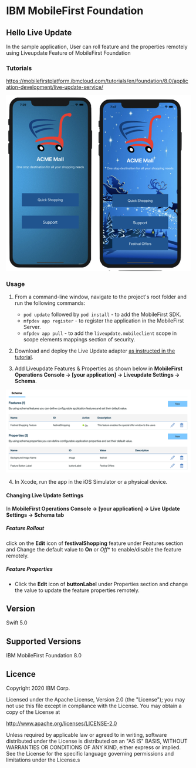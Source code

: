 IBM MobileFirst Foundation
===
## Hello Live Update

In the sample application, User can roll feature and the properties remotely using Liveupdate Feature of MobileFirst Foundation

### Tutorials
https://mobilefirstplatform.ibmcloud.com/tutorials/en/foundation/8.0/application-development/live-update-service/

![Liveupdate Screenshot](mobilefirst/screenshot.png)

### Usage

1. From a command-line window, navigate to the project's root folder and run the following commands:
    - `pod update` followed by `pod install` - to add the MobileFirst SDK.
    - `mfpdev app register` - to register the application in the MobileFirst Server.
    - `mfpdev app pull` - to add the `liveupdate.mobileclient` scope in scope elements mappings section of security.

2. Download and deploy the Live Update adapter [as instructed in the tutorial](https://mobilefirstplatform.ibmcloud.com/tutorials/en/foundation/8.0/using-the-mfpf-sdk/live-update/#adding-live-update-to-mobilefirst-server).

3. Add Liveupdate Features & Properties as shown below in **MobileFirst Operations Console → [your application] → Liveupdate Settings → Schema**.

![Liveupdate Screenshot](mobilefirst/liveupdate-schema.png)

4. In Xcode, run the app in the iOS Simulator or a physical device.

#### Changing Live Update Settings

In **MobileFirst Operations Console → [your application] → Live Update Settings → Schema tab**

##### Feature Rollout
click on the **Edit** icon of  **festivalShopping**  feature under Features section and Change the default value to **On** or *Off** to enable/disable the feature remotely.
 
##### Feature Properties
* Click the **Edit** icon of **buttonLabel** under Properties section and change the value to update the feature properties remotely.

## Version
Swift 5.0

## Supported Versions
IBM MobileFirst Foundation 8.0

## Licence
Copyright 2020 IBM Corp.

Licensed under the Apache License, Version 2.0 (the "License");
you may not use this file except in compliance with the License.
You may obtain a copy of the License at

http://www.apache.org/licenses/LICENSE-2.0

Unless required by applicable law or agreed to in writing, software
distributed under the License is distributed on an "AS IS" BASIS,
WITHOUT WARRANTIES OR CONDITIONS OF ANY KIND, either express or implied.
See the License for the specific language governing permissions and
limitations under the License.s